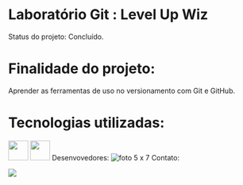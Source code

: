 # Laboratório Git : Level Up Wiz
Status do projeto: Concluído.
# Finalidade do projeto:
Aprender as ferramentas de uso no versionamento com Git e GitHub.
# Tecnologias utilizadas:
<img src="https://cdn.jsdelivr.net/gh/devicons/devicon/icons/git/git-original.svg" width="40" height="40"/> <img src="https://cdn.jsdelivr.net/gh/devicons/devicon/icons/github/github-original-wordmark.svg" width="40" height="40"/>
Desenvovedores:
![foto 5 x 7](https://user-images.githubusercontent.com/91024600/212991150-17f343f9-5430-4805-abf4-21cd24c4eb44.jpg)
Contato:
<div>
<a href = "dionata.silva.santos.2018@gmail.com"><img src="https://img.shields.io/badge/Gmail-D14836?style=for-the-badge&logo=gmail&logoColor=white" target="_blank"></a>
